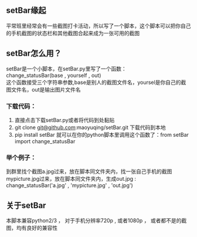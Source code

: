 ## setBar缘起
平常班里经常会有一些截图打卡活动，所以写了一个脚本，这个脚本可以把你自己的手机截图的状态栏和其他截图合起来成为一张可用的截图
## setBar怎么用？
setBar是一个小脚本，在setBar.py里写了一个函数：  
change_statusBar(base , yourself , out)  
这个函数接受三个字符串参数,base是别人的截图文件名，yoursel是你自己的截图文件名，out是输出图片文件名
### 下载代码：
1.  直接点击下载setBar.py或者将代码到处黏贴
2. git clone git@github.com:maoyuqing/setBar.git 下载代码到本地
3. pip install setBar 就可以在你的python脚本里调用这个函数了：from setBar import change_statusBar 

### 举个例子：
到群里找个截图a.jpg过来，放在脚本同文件夹内，找一张自己手机的截图mypicture.jpg过来，放在脚本同文件夹内，生成out.jpg   :  
change_statusBar('a.jpg' , 'mypicture.jpg' , 'out.jpg')
## 关于setBar
本脚本兼容python2/3 ， 对于手机分辨率720p , 或者1080p ， 或者都不是的截图，均有良好的兼容性